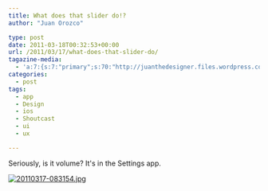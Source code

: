 ```yaml
---
title: What does that slider do!?
author: "Juan Orozco" 

type: post
date: 2011-03-18T00:32:53+00:00
url: /2011/03/17/what-does-that-slider-do/
tagazine-media:
  - 'a:7:{s:7:"primary";s:70:"http://juanthedesigner.files.wordpress.com/2011/03/20110317-083154.jpg";s:6:"images";a:1:{s:70:"http://juanthedesigner.files.wordpress.com/2011/03/20110317-083154.jpg";a:6:{s:8:"file_url";s:70:"http://juanthedesigner.files.wordpress.com/2011/03/20110317-083154.jpg";s:5:"width";s:3:"640";s:6:"height";s:3:"960";s:4:"type";s:5:"image";s:4:"area";s:6:"614400";s:9:"file_path";s:0:"";}}s:6:"videos";a:0:{}s:11:"image_count";s:1:"1";s:6:"author";s:7:"8033531";s:7:"blog_id";s:8:"17975075";s:9:"mod_stamp";s:19:"2011-03-18 00:32:53";}'
categories:
  - post
tags:
  - app
  - Design
  - ios
  - Shoutcast
  - ui
  - ux

---
```

Seriously, is it volume? It's in the Settings app. 

[<img src="http://juanthedesigner.files.wordpress.com/2011/03/20110317-083154.jpg?w=580" alt="20110317-083154.jpg" class="alignnone size-full" data-recalc-dims="1" />][1]

 [1]: http://juanthedesigner.files.wordpress.com/2011/03/20110317-083154.jpg?w=580